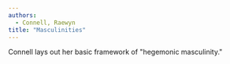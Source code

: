 ```yaml
---
authors:
  - Connell, Raewyn
title: "Masculinities"
---
```


Connell lays out her basic framework of "hegemonic masculinity."

